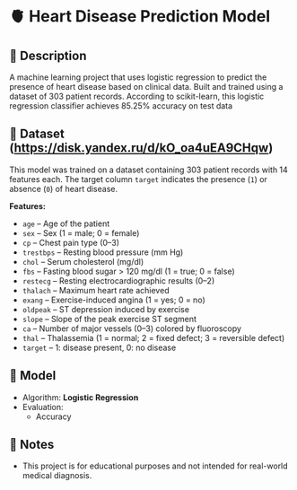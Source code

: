 # 🫀 Heart Disease Prediction Model

## 📄 Description
A machine learning project that uses logistic regression to predict the presence of heart disease based on clinical data. Built and trained using a dataset of 303 patient records. According to scikit-learn, this logistic regression classifier achieves 85.25% accuracy on test data

## 📁 Dataset (https://disk.yandex.ru/d/kO_oa4uEA9CHqw)
This model was trained on a dataset containing 303 patient records with 14 features each. The target column `target` indicates the presence (`1`) or absence (`0`) of heart disease.

**Features:**
- `age` – Age of the patient  
- `sex` – Sex (1 = male; 0 = female)  
- `cp` – Chest pain type (0–3)  
- `trestbps` – Resting blood pressure (mm Hg)  
- `chol` – Serum cholesterol (mg/dl)  
- `fbs` – Fasting blood sugar > 120 mg/dl (1 = true; 0 = false)  
- `restecg` – Resting electrocardiographic results (0–2)  
- `thalach` – Maximum heart rate achieved  
- `exang` – Exercise-induced angina (1 = yes; 0 = no)  
- `oldpeak` – ST depression induced by exercise  
- `slope` – Slope of the peak exercise ST segment  
- `ca` – Number of major vessels (0–3) colored by fluoroscopy  
- `thal` – Thalassemia (1 = normal; 2 = fixed defect; 3 = reversible defect)  
- `target` – 1: disease present, 0: no disease

## 🧠 Model
- Algorithm: **Logistic Regression**
- Evaluation:
  - Accuracy

## 📌 Notes
- This project is for educational purposes and not intended for real-world medical diagnosis.
